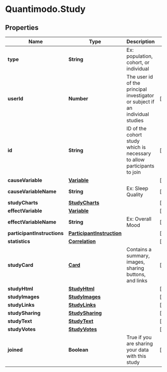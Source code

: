 # Quantimodo.Study

## Properties
Name | Type | Description | Notes
------------ | ------------- | ------------- | -------------
**type** | **String** | Ex: population, cohort, or individual | 
**userId** | **Number** | The user id of the principal investigator or subject if an individual studies | [optional] 
**id** | **String** | ID of the cohort study which is necessary to allow participants to join | [optional] 
**causeVariable** | [**Variable**](Variable.md) |  | [optional] 
**causeVariableName** | **String** | Ex: Sleep Quality | [optional] 
**studyCharts** | [**StudyCharts**](StudyCharts.md) |  | [optional] 
**effectVariable** | [**Variable**](Variable.md) |  | [optional] 
**effectVariableName** | **String** | Ex: Overall Mood | [optional] 
**participantInstructions** | [**ParticipantInstruction**](ParticipantInstruction.md) |  | [optional] 
**statistics** | [**Correlation**](Correlation.md) |  | [optional] 
**studyCard** | [**Card**](Card.md) | Contains a summary, images, sharing buttons, and links | [optional] 
**studyHtml** | [**StudyHtml**](StudyHtml.md) |  | [optional] 
**studyImages** | [**StudyImages**](StudyImages.md) |  | [optional] 
**studyLinks** | [**StudyLinks**](StudyLinks.md) |  | [optional] 
**studySharing** | [**StudySharing**](StudySharing.md) |  | [optional] 
**studyText** | [**StudyText**](StudyText.md) |  | [optional] 
**studyVotes** | [**StudyVotes**](StudyVotes.md) |  | [optional] 
**joined** | **Boolean** | True if you are sharing your data with this study | [optional] 


